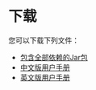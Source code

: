 # 下载

您可以下载下列文件：

+ [包含全部依赖的Jar包](../download/udf-tsclean-0.1.0-jar-with-dependencies.jar)
+ [中文版用户手册](../download/UserManual_zh.pdf)
+ [英文版用户手册](../download/UserManual_en.pdf)